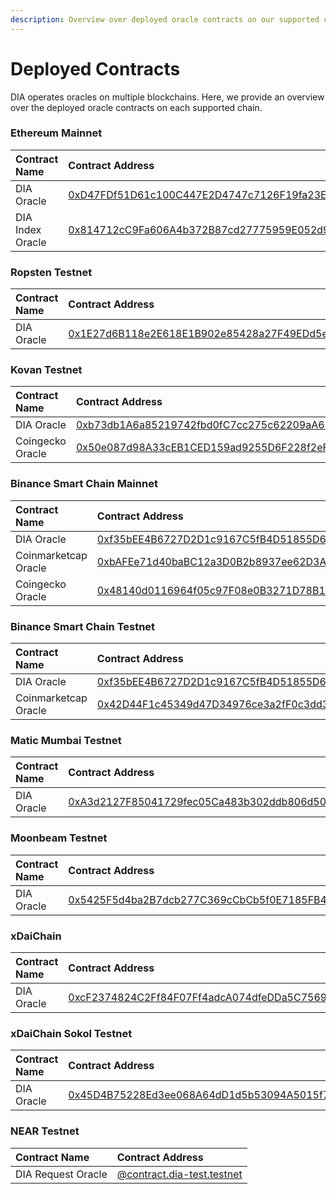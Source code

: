```yaml
---
description: Overview over deployed oracle contracts on our supported chains
---
```


# Deployed Contracts

DIA operates oracles on multiple blockchains. Here, we provide an overview over the deployed oracle contracts on each supported chain.

### Ethereum Mainnet

| Contract Name | Contract Address |
| :--- | :--- |
| DIA Oracle | [0xD47FDf51D61c100C447E2D4747c7126F19fa23Ef](https://etherscan.io/address/0xD47FDf51D61c100C447E2D4747c7126F19fa23Ef) |
| DIA Index Oracle | [0x814712cC9Fa606A4b372B87cd27775959E052d9a](https://etherscan.io/address/0x814712cc9fa606a4b372b87cd27775959e052d9a) |

### Ropsten Testnet

| Contract Name | Contract Address |
| :--- | :--- |
| DIA Oracle | [0x1E27d6B118e2E618E1B902e85428a27F49EDd5eC](https://ropsten.etherscan.io/address/0x1e27d6b118e2e618e1b902e85428a27f49edd5ec) |

### Kovan Testnet

| Contract Name | Contract Address |
| :--- | :--- |
| DIA Oracle | [0xb73db1A6a85219742fbd0fC7cc275c62209aA660](https://kovan.etherscan.io/address/0xb73db1A6a85219742fbd0fC7cc275c62209aA660) |
| Coingecko Oracle | [0x50e087d98A33cEB1CED159ad9255D6F228f2eF1C](https://kovan.etherscan.io/address/0x50e087d98a33ceb1ced159ad9255d6f228f2ef1c) |

### Binance Smart Chain Mainnet

| Contract Name | Contract Address |
| :--- | :--- |
| DIA Oracle | [0xf35bEE4B6727D2D1c9167C5fB4D51855D6bB693c](https://bscscan.com/address/0xf35bee4b6727d2d1c9167c5fb4d51855d6bb693c) |
| Coinmarketcap Oracle | [0xbAFEe71d40baBC12a3D0B2b8937ee62D3A070835](https://bscscan.com/address/0xbafee71d40babc12a3d0b2b8937ee62d3a070835) |
| Coingecko Oracle | [0x48140d0116964f05c97F08e0B3271D78B12506d8](https://bscscan.com/address/0x48140d0116964f05c97f08e0b3271d78b12506d8) |

### Binance Smart Chain Testnet

| Contract Name | Contract Address |
| :--- | :--- |
| DIA Oracle | [0xf35bEE4B6727D2D1c9167C5fB4D51855D6bB693c](https://testnet.bscscan.com/address/0xf35bee4b6727d2d1c9167c5fb4d51855d6bb693c) |
| Coinmarketcap Oracle | [0x42D44F1c45349d47D34976ce3a2fF0c3dd3210a8](https://testnet.bscscan.com/address/0x42d44f1c45349d47d34976ce3a2ff0c3dd3210a8) |

### Matic Mumbai Testnet

| Contract Name | Contract Address |
| :--- | :--- |
| DIA Oracle | [0xA3d2127F85041729fec05Ca483b302ddb806d50a](https://explorer-mumbai.maticvigil.com/address/0xA3d2127F85041729fec05Ca483b302ddb806d50a) |

### Moonbeam Testnet

| Contract Name | Contract Address |
| :--- | :--- |
| DIA Oracle | [0x5425F5d4ba2B7dcb277C369cCbCb5f0E7185FB41](https://moonbase-blockscout.testnet.moonbeam.network/address/0x5425F5d4ba2B7dcb277C369cCbCb5f0E7185FB41) |

### xDaiChain

| Contract Name | Contract Address |
| :--- | :--- |
| DIA Oracle | [0xcF2374824C2Ff84F07Ff4adcA074dfeDDa5C7569](https://blockscout.com/poa/xdai/address/0xcF2374824C2Ff84F07Ff4adcA074dfeDDa5C7569) |

### xDaiChain Sokol Testnet

| Contract Name | Contract Address |
| :--- | :--- |
| DIA Oracle | [0x45D4B75228Ed3ee068A64dD1d5b53094A5015f78](https://blockscout.com/poa/sokol/address/0x45D4B75228Ed3ee068A64dD1d5b53094A5015f78) |

### NEAR Testnet

| Contract Name | Contract Address |
| :--- | :--- |
| DIA Request Oracle | [@contract.dia-test.testnet](https://explorer.testnet.near.org/accounts/contract.dia-test.testnet) |


